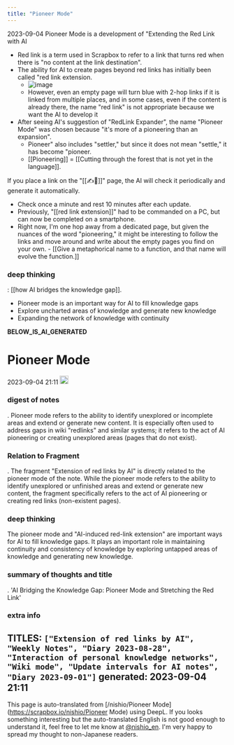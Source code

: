 ```yaml
---
title: "Pioneer Mode"
---
```


2023-09-04
Pioneer Mode is a development of "Extending the Red Link with AI

- Red link is a term used in Scrapbox to refer to a link that turns red when there is "no content at the link destination".
- The ability for AI to create pages beyond red links has initially been called "red link extension.
    - ![image](https://gyazo.com/543795bebbbe6729e97d03de9116349b/thumb/1000)
    - However, even an empty page will turn blue with 2-hop links if it is linked from multiple places, and in some cases, even if the content is already there, the name "red link" is not appropriate because we want the AI to develop it
- After seeing AI's suggestion of "RedLink Expander", the name "Pioneer Mode" was chosen because "it's more of a pioneering than an expansion".
    - Pioneer" also includes "settler," but since it does not mean "settle," it has become "pioneer.
    - [[Pioneering]] = [[Cutting through the forest that is not yet in the language]].

If you place a link on the "[[✍️🤖]]" page, the AI will check it periodically and generate it automatically.
- Check once a minute and rest 10 minutes after each update.
- Previously, "[[red link extension]]" had to be commanded on a PC, but can now be completed on a smartphone.
- Right now, I'm one hop away from a dedicated page, but given the nuances of the word "pioneering," it might be interesting to follow the links and move around and write about the empty pages you find on your own.
        - [[Give a metaphorical name to a function, and that name will evolve the function.]]

### deep thinking
: [[how AI bridges the knowledge gap]].
- Pioneer mode is an important way for AI to fill knowledge gaps
- Explore uncharted areas of knowledge and generate new knowledge
- Expanding the network of knowledge with continuity

__BELOW_IS_AI_GENERATED__
# Pioneer Mode
 2023-09-04 21:11 <img src='https://scrapbox.io/api/pages/nishio-en/omni/icon' alt='omni.icon' height="19.5"/>
### digest of notes
.
Pioneer mode refers to the ability to identify unexplored or incomplete areas and extend or generate new content. It is especially often used to address gaps in wiki "redlinks" and similar systems; it refers to the act of AI pioneering or creating unexplored areas (pages that do not exist).

### Relation to Fragment
.
The fragment "Extension of red links by AI" is directly related to the pioneer mode of the note. While the pioneer mode refers to the ability to identify unexplored or unfinished areas and extend or generate new content, the fragment specifically refers to the act of AI pioneering or creating red links (non-existent pages).

### deep thinking
The pioneer mode and "AI-induced red-link extension" are important ways for AI to fill knowledge gaps. It plays an important role in maintaining continuity and consistency of knowledge by exploring untapped areas of knowledge and generating new knowledge.

### summary of thoughts and title
.
'AI Bridging the Knowledge Gap: Pioneer Mode and Stretching the Red Link'

### extra info
TITLES: `["Extension of red links by AI", "Weekly Notes", "Diary 2023-08-28", "Interaction of personal knowledge networks", "Wiki mode", "Update intervals for AI notes", "Diary 2023-09-01"]`
generated: 2023-09-04 21:11
---
This page is auto-translated from [/nishio/Pioneer Mode](https://scrapbox.io/nishio/Pioneer Mode) using DeepL. If you looks something interesting but the auto-translated English is not good enough to understand it, feel free to let me know at [@nishio_en](https://twitter.com/nishio_en). I'm very happy to spread my thought to non-Japanese readers.